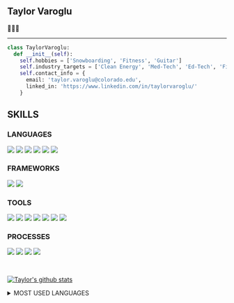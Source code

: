 ## Taylor Varoglu
🙋🏻‍♂️ <br />

*** *** ***
```python
class TaylorVaroglu:
  def __init__(self):
    self.hobbies = ['Snowboarding', 'Fitness', 'Guitar']
    self.industry_targets = ['Clean Energy', 'Med-Tech', 'Ed-Tech', 'Fintech']
    self.contact_info = {
      email: 'taylor.varoglu@colorado.edu',
      linked_in: 'https://www.linkedin.com/in/taylorvaroglu/'
    }
```


## SKILLS
### LANGUAGES
<p>
  <img src="https://img.shields.io/badge/Ruby-CC0000.svg?&style=flaste&logo=ruby&logoColor=white" />
  <img src="https://img.shields.io/badge/ActiveRecord-CC0000.svg?&style=flaste&logo=rubyonrails&logoColor=white" />
  <img src="https://img.shields.io/badge/HTML5-0EB201.svg?&style=flaste&logo=html5&logoColor=white" />
  <img src="https://img.shields.io/badge/CSS3-0EB201.svg?&style=flaste&logo=css3&logoColor=white" />
  <img src="https://img.shields.io/badge/JavaScript-f74114.svg?&style=flaste&logo=JavaScript&logoColor=white" />
  <img src="https://img.shields.io/badge/Python-1572B6.svg?&style=flaste&logo=python&logoColor=white" />
</p>

### FRAMEWORKS
<p>
  <img src="https://img.shields.io/badge/Ruby%20On%20Rails-b81818.svg?&style=flat&logo=rubyonrails&logoColor=white" />
  <img src="https://img.shields.io/badge/Django-092E20.svg?&style=flat&logo=django&logoColor=white" />
</p>

### TOOLS
<p>
  <img src="https://img.shields.io/badge/Atom-66595C.svg?&style=flaste&logo=atom&logoColor=white" />  
  <img src="https://img.shields.io/badge/Git-F05032.svg?&style=flaste&logo=git&logoColor=white" />
  <img src="https://img.shields.io/badge/GitHub-181717.svg?&style=flaste&logo=github&logoColor=white" />
  <img src="https://img.shields.io/badge/Postman-FF6E4F.svg?&style=flat&logo=postman&logoColor=white" />
  <img src="https://img.shields.io/badge/PostgreSQL-4169E1.svg?&style=flaste&logo=postgresql&logoColor=white" />
  <img src="https://img.shields.io/badge/Heroku-430098.svg?&style=flaste&logo=heroku&logoColor=white" />
  <img src="https://img.shields.io/badge/CircleCI-181717.svg?&style=flat&logo=circle&logoColor=white" />
</p>

### PROCESSES
<p>
  <img src="https://img.shields.io/badge/OOP-b81818.svg?&style=flaste&logo=OOP&logoColor=white" />
  <img src="https://img.shields.io/badge/TDD-b87818.svg?&style=flaste&logo=TDD&logoColor=white" />
  <img src="https://img.shields.io/badge/MVC-b8b018.svg?&style=flaste&logo=MVC&logoColor=white" />
  <img src="https://img.shields.io/badge/REST-33b818.svg?&style=flaste&logo=REST&logoColor=white" />  
</p>
</br>

[![Taylor's github stats](https://github-readme-stats.vercel.app/api?username=tvaroglu&count_private=true&include_all_commits=true&show_icons=true&theme=synthwave)](https://github.com/tvaroglu/)

<details close>
<summary>MOST USED LANGUAGES</summary>
<br>
<p>
<img src="https://github-readme-stats.vercel.app/api/top-langs/?username=tvaroglu&theme=synthwave&layout=compact">
<p/>
</details>
